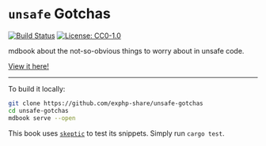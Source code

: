 # `unsafe` Gotchas

[![Build Status](https://travis-ci.org/exphp-share/unsafe-gotchas.svg?branch=master)](https://travis-ci.org/exphp-share/unsafe-gotchas)
[![License: CC0-1.0](https://img.shields.io/badge/License-CC0%201.0-lightgrey.svg)](http://creativecommons.org/publicdomain/zero/1.0/)

mdbook about the not-so-obvious things to worry about in unsafe code.

[View it here!](https://exphp.github.io/unsafe-gotchas/)

---

To build it locally:

```sh
git clone https://github.com/exphp-share/unsafe-gotchas
cd unsafe-gotchas
mdbook serve --open
```

This book uses [`skeptic`](https://github.com/budziq/rust-skeptic) to test its snippets. Simply run `cargo test`.
